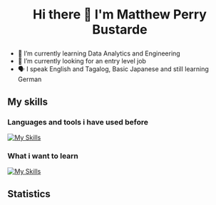 # <p align="center"> Hi there 👋 I'm Matthew Perry Bustarde </p>
- 🌱 I’m currently learning Data Analytics and Engineering
- 🔭 I’m currently looking for an entry level job
- 🗣️ I speak English and Tagalog, Basic Japanese and still learning German

## My skills
### Languages and tools i have used before
[![My Skills](https://skillicons.dev/icons?i=html,css,js,php,mysql,py,c,cs,cpp,react,firebase,redux,git,flutter,unity,github,vscode&perline=6)](https://skillicons.dev)
### What i want to learn
[![My Skills](https://skillicons.dev/icons?i=graphql,tensorflow)](https://skillicons.dev)

## Statistics
<!-- 
<div class='container' style="text-align: center">
<img class="img" src="https://github-readme-stats.vercel.app/api?username=mpbstrd&show_icons=true&theme=tokyonight&showicons=true" /> <br>
<!-- <img class="img" src="https://github-readme-stats.vercel.app/api/top-langs/?username=mpbstrd&langs_count=5&theme=tokyonight&layout=compact" /> <br>
<img class="img" src="https://streak-stats.demolab.com/?user=mpbstrd&theme=dark" />
</div>
-->
